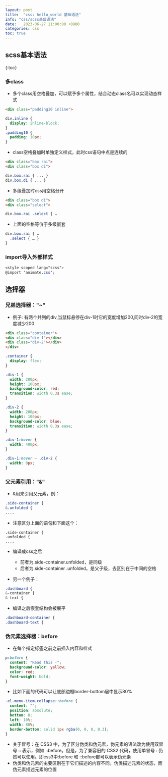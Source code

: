 ```yaml
---
layout: post
title:  "css: hello_world 基础语法"
info: "css/scss基础语法"
date:   2023-06-27 11:00:00 +0800
categories: css
toc: true
---
```




## scss基本语法
{:toc}

### 多class
- 多个class用空格叠加，可以赋予多个属性，结合动态class名可以实现动态样式

```html
<div class="padding10 inline">
```
```scss
div.inline {
  display: inline-block;
}
.padding10 {
  padding: 10px;
}
```

- class空格叠加时单独定义样式，此时css语句中点是连续的

```html
<div class="box rai">
<div class="box di">
```
```scss
div.box.rai { ... }
div.box.di { ... }
```

- 多级叠加时css用空格分开
  
```html
<div class="box di">
<div class="select">
```
```scss
div.box.rai .select { …
```

- 上面的空格等价于多级嵌套
  
```scss
div.box.rai { …
  .select { … }
}
```	
		

### import导入外部样式
  
```scss
<style scoped lang="scss">
@import 'animate.css';
```




## 选择器

### 兄弟选择器："~"
- 例子: 有两个并列的div,当鼠标悬停在div-1时它的宽度增加200,同时div-2的宽度减少200

```html
<div class="container">
<div class="div-1"></div>
<div class="div-2"></div>
</div>
```
```css
.container {
  display: flex;
}

.div-1 {
  width: 200px;
  height: 100px;
  background-color: red;
  transition: width 0.3s ease;
}

.div-2 {
  width: 200px;
  height: 100px;
  background-color: blue;
  transition: width 0.3s ease;
}

.div-1:hover {
  width: 400px;
}

.div-1:hover ~ .div-2 {
  width: 0px;
}

```

### 父元素引用："&"
- &用来引用父元素，例：
  
```scss
.side-container {
&.unfolded {
....
```

- 注意区分上面的语句和下面这个：
  
```
.side-container {
.unfolded {
....
```

- 编译成css之后
  - 前者为.side-container.unfolded，是同级
  - 后者为.side-container .unfolded，是父子级，去区别在于中间的空格


- 另一个例子：
  
```scss
.dashboard {
&-container {
&-text {
```

- 编译之后嵌套结构会被展平
  
```scss
.dashboard-container {
.dashboard-text {
```


### 伪元素选择器：before
- 在每个指定标签之前之前插入内容和样式
  
```scss
p:before {
  content: "Read this -";
  background-color: yellow;
  color: red;
  font-weight: bold;
}
```

- 比如下面的代码可以让底部边框border-bottom居中显示80%

```scss
.el-menu-item.collapse::before {
  content: "";
  position: absolute;
  bottom: 0;
  left: 10%;
  width: 80%;
  border-bottom: solid 1px rgba(0, 0, 0, 0.3);
}
```

- 关于冒号：在 CSS3 中，为了区分伪类和伪元素，伪元素的语法改为使用双冒号 :: 表示，例如 ::before。但是，为了兼容旧的 CSS2 代码，使用单冒号 : 仍然可以使用。即css3中:before 和 ::before都可以表示伪元素
- 伪类和伪元素的主要区别在于它们描述的内容不同。伪类描述元素的状态，而伪元素描述元素的位置